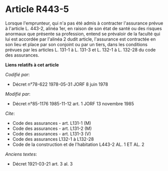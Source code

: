 # Article R443-5

Lorsque l'emprunteur, qui n'a pas été admis à contracter l'assurance prévue à l'article L. 443-2, alinéa 1er, en raison de
son état de santé ou des risques anormaux que présente sa profession, entend se prévaloir de la faculté qui lui est accordée
par l'alinéa 2 dudit article, l'assurance est contractée en son lieu et place par son conjoint ou par un tiers, dans les
conditions prévues par les articles L. 131-1 à L. 131-3 et L. 132-1 à L. 132-28 du code des assurances.

**Liens relatifs à cet article**

_Codifié par_:

  - Décret n°78-622 1978-05-31 JORF 8 juin 1978

_Modifié par_:

  - Décret n°85-1176 1985-11-12 art. 1 JORF 13 novembre 1985

_Cite_:

  - Code des assurances - art. L131-1 (M)
  - Code des assurances - art. L131-2 (M)
  - Code des assurances - art. L131-3 (V)
  - Code des assurances L132-1 à L132-28
  - Code de la construction et de l'habitation L443-2 AL. 1 ET AL. 2

_Anciens textes_:

  - Décret  1921-03-21 art. 3 al. 3
